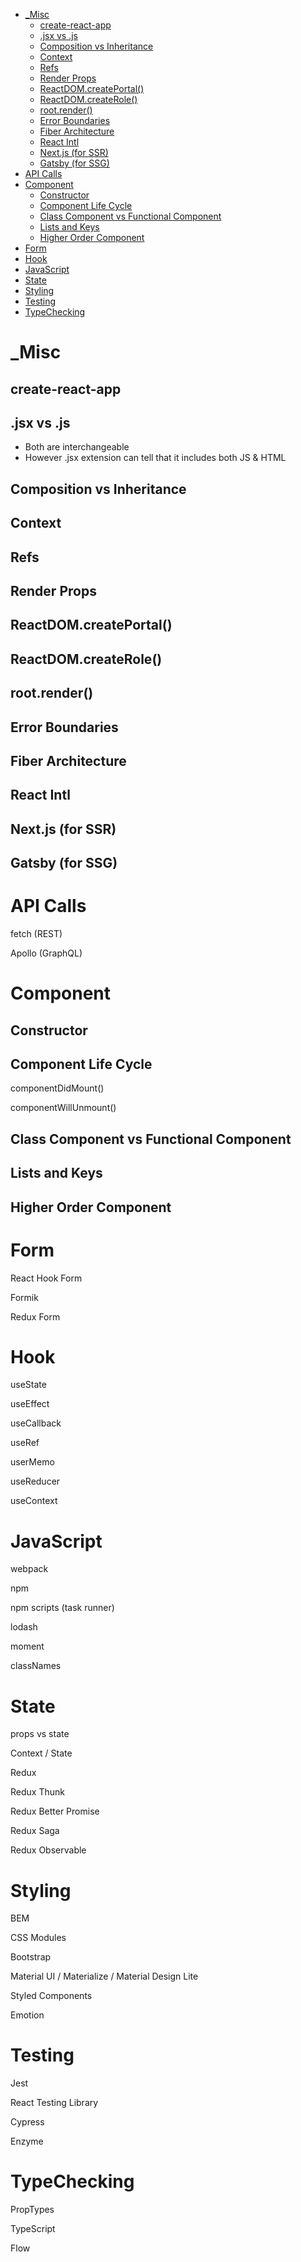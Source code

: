 
- [_Misc](#_misc)
  - [create-react-app](#create-react-app)
  - [.jsx vs .js](#jsx-vs-js)
  - [Composition vs Inheritance](#composition-vs-inheritance)
  - [Context](#context)
  - [Refs](#refs)
  - [Render Props](#render-props)
  - [ReactDOM.createPortal()](#reactdomcreateportal)
  - [ReactDOM.createRole()](#reactdomcreaterole)
  - [root.render()](#rootrender)
  - [Error Boundaries](#error-boundaries)
  - [Fiber Architecture](#fiber-architecture)
  - [React Intl](#react-intl)
  - [Next.js (for SSR)](#nextjs-for-ssr)
  - [Gatsby (for SSG)](#gatsby-for-ssg)
- [API Calls](#api-calls)
- [Component](#component)
  - [Constructor](#constructor)
  - [Component Life Cycle](#component-life-cycle)
  - [Class Component vs Functional Component](#class-component-vs-functional-component)
  - [Lists and Keys](#lists-and-keys)
  - [Higher Order Component](#higher-order-component)
- [Form](#form)
- [Hook](#hook)
- [JavaScript](#javascript)
- [State](#state)
- [Styling](#styling)
- [Testing](#testing)
- [TypeChecking](#typechecking)

# _Misc

## create-react-app

## .jsx vs .js

- Both are interchangeable
- However .jsx extension can tell that it includes both JS & HTML

## Composition vs Inheritance

## Context

## Refs

## Render Props

## ReactDOM.createPortal()

## ReactDOM.createRole()

## root.render()

## Error Boundaries

## Fiber Architecture

## React Intl


## Next.js (for SSR)

## Gatsby (for SSG)

# API Calls

fetch (REST)

Apollo (GraphQL)

# Component

## Constructor

## Component Life Cycle

componentDidMount()

componentWillUnmount()

## Class Component vs Functional Component


## Lists and Keys

## Higher Order Component


# Form

React Hook Form

Formik

Redux Form

# Hook

useState

useEffect

useCallback

useRef

userMemo

useReducer

useContext

# JavaScript

webpack

npm

npm scripts (task runner)

lodash

moment

classNames

# State

props vs state

Context / State

Redux

Redux Thunk

Redux Better Promise

Redux Saga

Redux Observable

# Styling

BEM

CSS Modules

Bootstrap

Material UI / Materialize / Material Design Lite

Styled Components

Emotion

# Testing

Jest

React Testing Library

Cypress

Enzyme

# TypeChecking

PropTypes

TypeScript

Flow